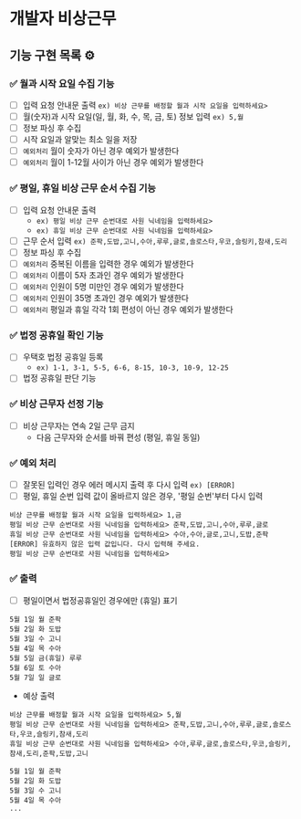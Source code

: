 # 개발자 비상근무

## 기능 구현 목록 ⚙️

### ✅ 월과 시작 요일 수집 기능
- [ ] 입력 요청 안내문 출력 `ex) 비상 근무를 배정할 월과 시작 요일을 입력하세요>`
- [ ] 월(숫자)과 시작 요일(일, 월, 화, 수, 목, 금, 토) 정보 입력 `ex) 5,월`
- [ ] 정보 파싱 후 수집
- [ ] 시작 요일과 알맞는 최소 일을 저장
- [ ] `예외처리` 월이 숫자가 아닌 경우 예외가 발생한다
- [ ] `예외처리` 월이 1-12월 사이가 아닌 경우 예외가 발생한다

### ✅ 평일, 휴일 비상 근무 순서 수집 기능
- [ ] 입력 요청 안내문 출력
    - `ex) 평일 비상 근무 순번대로 사원 닉네임을 입력하세요>`
    - `ex) 휴일 비상 근무 순번대로 사원 닉네임을 입력하세요>`
- [ ] 근무 순서 입력 `ex) 준팍,도밥,고니,수아,루루,글로,솔로스타,우코,슬링키,참새,도리`
- [ ] 정보 파싱 후 수집
- [ ] `예외처리` 중복된 이름을 입력한 경우 예외가 발생한다
- [ ] `예외처리` 이름이 5자 초과인 경우 예외가 발생한다
- [ ] `예외처리` 인원이 5명 미만인 경우 예외가 발생한다
- [ ] `예외처리` 인원이 35명 초과인 경우 예외가 발생한다
- [ ] `예외처리` 평일과 휴일 각각 1회 편성이 아닌 경우 예외가 발생한다

### ✅ 법정 공휴일 확인 기능
- [ ] 우택호 법정 공휴일 등록
    - `ex) 1-1, 3-1, 5-5, 6-6, 8-15, 10-3, 10-9, 12-25`
- [ ] 법정 공휴일 판단 기능

### ✅ 비상 근무자 선정 기능
- [ ] 비상 근무자는 연속 2일 근무 금지
    - 다음 근무자와 순서를 바꿔 편성 (평일, 휴일 동일)

### ✅ 예외 처리
- [ ] 잘못된 입력인 경우 에러 메시지 출력 후 다시 입력 `ex) [ERROR]`
- [ ] 평일, 휴일 순번 입력 값이 올바르지 않은 경우, '평일 순번'부터 다시 입력
```
비상 근무를 배정할 월과 시작 요일을 입력하세요> 1,금
평일 비상 근무 순번대로 사원 닉네임을 입력하세요> 준팍,도밥,고니,수아,루루,글로
휴일 비상 근무 순번대로 사원 닉네임을 입력하세요> 수아,수아,글로,고니,도밥,준팍
[ERROR] 유효하지 않은 입력 값입니다. 다시 입력해 주세요.
평일 비상 근무 순번대로 사원 닉네임을 입력하세요>
```

### ✅ 출력
- [ ] 평일이면서 법정공휴일인 경우에만 (휴일) 표기
```
5월 1일 월 준팍
5월 2일 화 도밥
5월 3일 수 고니
5월 4일 목 수아
5월 5일 금(휴일) 루루
5월 6일 토 수아
5월 7일 일 글로
```

- 예상 출력
```
비상 근무를 배정할 월과 시작 요일을 입력하세요> 5,월
평일 비상 근무 순번대로 사원 닉네임을 입력하세요> 준팍,도밥,고니,수아,루루,글로,솔로스타,우코,슬링키,참새,도리
휴일 비상 근무 순번대로 사원 닉네임을 입력하세요> 수아,루루,글로,솔로스타,우코,슬링키,참새,도리,준팍,도밥,고니

5월 1일 월 준팍
5월 2일 화 도밥
5월 3일 수 고니
5월 4일 목 수아
...
```